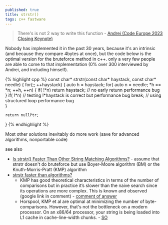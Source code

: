 ```yaml
---
published: true
title: strstr()
tags: c++ fastware
---
```

> There's is not 2 way to write this function - [Andrei (Code Europe 2023 Closing Keynote)](https://youtu.be/trGJsOcA4hY?feature=shared&t=1472)

Nobody has implemented it in the past 30 years, because it's an intrinsic (and because they compare 4bytes at once), but the code below is the optimal version for the bruteforce method in c++. 
only a very few people are able to come to that implementation (0% over 300 interviewed by Andrei, and including himself).

{% highlight cpp %}
const char* strstr(const char* haystack, const char* needle) {
	for(;; ++haystack) {
		auto h = haystack;
		for( auto n = needle; *h == *n; ++h, ++n) {
        	if( !*n) 
            	return haystack;	// no early retunn performance bug
		}
		if( !*n)		// testing !*haystack is correct but performance bug
        	break;		// using structured loop performance bug	
    }
    
    return nullPtr;
}
{% endhighlight %}

Most other solutions inevitably do more work (save for advanced algorithms, nonportable code)



see also
- [Is strstr() Faster Than Other String Matching Algorithms?](https://saturncloud.io/blog/is-strstr-faster-than-other-string-matching-algorithms/) - assume that strstr doesn't do bruteforce but use Boyer-Moore algorithm (BM) or the Knuth-Morris-Pratt (KMP) algorithm
- [strstr faster than algorithms?](https://stackoverflow.com/questions/7586990/strstr-faster-than-algorithms)
	-  KMP has good theoretical characteristics in terms of the number of comparisons but in practice it’s slower than the naive search since its operations are more complex. This is known and observed (google link in comment)  - [comment of answer](https://stackoverflow.com/a/7587069/51386)
	- Horspool, KMP et al are optimal at minimizing the number of byte-comparisons. However, that's not the bottleneck on a modern processor. On an x86/64 processor, your string is being loaded into L1 cache in cache-line-width chunks. - [SO](https://stackoverflow.com/a/7857815/51386)